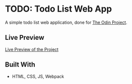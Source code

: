 # TODO: Todo List Web App

A simple todo list web application, done for [The Odin Project](https://www.theodinproject.com/lessons/node-path-javascript-todo-list).

## Live Preview

[Live Preview of the Project](https://s-y-a-n.github.io/todo-list/)

## Built With

- HTML, CSS, JS, Webpack
